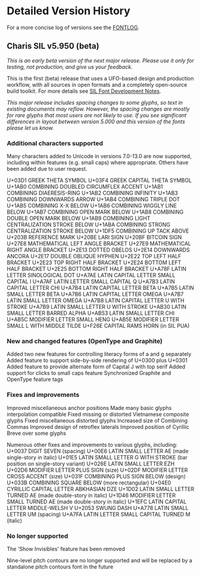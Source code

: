 # Detailed Version History

For a more concise log of versions see the [FONTLOG](FONTLOG.txt).

## Charis SIL v5.950 (beta)

_This is an early beta version of the next major release. Please use it only for testing, not production, and give us your feedback._

This is the first (beta) release that uses a UFO-based design and production workflow, with all sources in open formats and a completely open-source build toolkit. For more details see [SIL Font Development Notes](https://silnrsi.github.io/silfontdev/en-US/Introduction.html).

_This major release includes spacing changes to some glyphs, so text in existing documents may reflow. However, the spacing changes are mostly for rare glyphs that most users are not likely to use. If you see significant differences in layout between version 5.000 and this version of the fonts please let us know._

### Additional characters supported

Many characters added to Unicode in versions 7.0-13.0 are now supported, including within features (e.g. small caps) where appropriate. Others have been added due to user request.

U+03D1 GREEK THETA SYMBOL
U+03F4 GREEK CAPITAL THETA SYMBOL
U+1AB0 COMBINING DOUBLED CIRCUMFLEX ACCENT
U+1AB1 COMBINING DIAERESIS-RING
U+1AB2 COMBINING INFINITY
U+1AB3 COMBINING DOWNWARDS ARROW
U+1AB4 COMBINING TRIPLE DOT
U+1AB5 COMBINING X-X BELOW
U+1AB6 COMBINING WIGGLY LINE BELOW
U+1AB7 COMBINING OPEN MARK BELOW
U+1AB8 COMBINING DOUBLE OPEN MARK BELOW
U+1AB9 COMBINING LIGHT CENTRALIZATION STROKE BELOW
U+1ABA COMBINING STRONG CENTRALIZATION STROKE BELOW
U+1DF5 COMBINING UP TACK ABOVE
U+203B REFERENCE MARK
U+20BE LARI SIGN
U+20BF BITCOIN SIGN
U+27E8 MATHEMATICAL LEFT ANGLE BRACKET
U+27E9 MATHEMATICAL RIGHT ANGLE BRACKET
U+2E13 DOTTED OBELOS
U+2E14 DOWNWARDS ANCORA
U+2E17 DOUBLE OBLIQUE HYPHEN
U+2E22 TOP LEFT HALF BRACKET
U+2E23 TOP RIGHT HALF BRACKET
U+2E24 BOTTOM LEFT HALF BRACKET
U+2E25 BOTTOM RIGHT HALF BRACKET
U+A78F LATIN LETTER SINOLOGICAL DOT
U+A7AE LATIN CAPITAL LETTER SMALL CAPITAL I
U+A7AF LATIN LETTER SMALL CAPITAL Q
U+A7B3 LATIN CAPITAL LETTER CHI
U+A7B4 LATIN CAPITAL LETTER BETA
U+A7B5 LATIN SMALL LETTER BETA
U+A7B6 LATIN CAPITAL LETTER OMEGA
U+A7B7 LATIN SMALL LETTER OMEGA
U+A7B8 LATIN CAPITAL LETTER U WITH STROKE
U+A7B9 LATIN SMALL LETTER U WITH STROKE
U+AB30 LATIN SMALL LETTER BARRED ALPHA
U+AB53 LATIN SMALL LETTER CHI
U+AB5C MODIFIER LETTER SMALL HENG
U+AB5E MODIFIER LETTER SMALL L WITH MIDDLE TILDE
U+F26E CAPITAL RAMS HORN (in SIL PUA)

### New and changed features (OpenType and Graphite)

Added two new features for controlling literacy forms of a and g separately
Added feature to support side-by-side rendering of U+0300 plus U+0301
Added feature to provide alternate form of Capital J with top serif
Added support for clicks to small caps feature
Synchronized Graphite and OpenType feature tags

### Fixes and improvements

Improved miscellaneous anchor positions
Made many basic glyphs interpolation compatible
Fixed missing or distorted Vietnamese composite glyphs
Fixed miscellaneous distorted glyphs
Increased size of Combining Commas
Improved design of retroflex laterals
Improved position of Cyrillic Breve over some glyphs

Numerous other fixes and improvements to various glyphs, including:
U+0037 DIGIT SEVEN (spacing)
U+00E6 LATIN SMALL LETTER AE (made single-story in italic)
U+01E5 LATIN SMALL LETTER G WITH STROKE (bar position on single-story variant)
U+026E LATIN SMALL LETTER EZH
U+02D6 MODIFIER LETTER PLUS SIGN (size)
U+02DF MODIFIER LETTER CROSS ACCENT (size)
U+031F COMBINING PLUS SIGN BELOW (design)
U+033B COMBINING SQUARE BELOW (more rectangular)
U+04E0 CYRILLIC CAPITAL LETTER ABKHASIAN DZE
U+1D02 LATIN SMALL LETTER TURNED AE (made double-story in italic)
U+1D46 MODIFIER LETTER SMALL TURNED AE (made double-story in italic)
U+1EFC LATIN CAPITAL LETTER MIDDLE-WELSH V
U+2053 SWUNG DASH
U+A778 LATIN SMALL LETTER UM (spacing)
U+A7FA LATIN LETTER SMALL CAPITAL TURNED M (italic)

### No longer supported

The 'Show Invisibles' feature has been removed

Nine-level pitch contours are no longer supported and will be replaced by a standalone pitch contours font in the future

